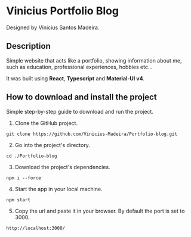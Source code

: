 # Vinicius Portfolio Blog

Designed by Vinicius Santos Madeira.

## Description

Simple website that acts like a portfolio, showing information about me, such as education, professional experiences, hobbies etc...

It was built using **React**, **Typescript** and **Material-UI v4**.

## How to download and install the project

Simple step-by-step guide to download and run the project.

1. Clone the GitHub project.

```console
git clone https://github.com/Vinicius-Madeira/Portfolio-blog.git
```

2. Go into the project's directory.

```console
cd ./Portfolio-blog
```

3. Download the project's dependencies.

```console
npm i --force
```

4. Start the app in your local machine.

```console
npm start
```

5. Copy the url and paste it in your browser. By default the port is set to 3000.

```
http://localhost:3000/
```